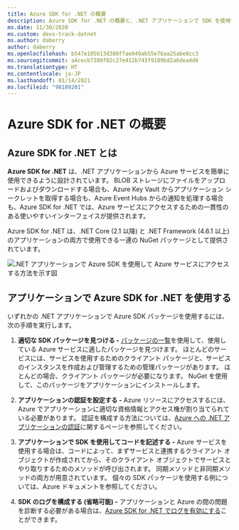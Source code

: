 ```yaml
---
title: Azure SDK for .NET の概要
description: Azure SDK for .NET の概要と、.NET アプリケーションで SDK を使用するための基本的な手順を示します。
ms.date: 11/30/2020
ms.custom: devx-track-dotnet
ms.author: daberry
author: daberry
ms.openlocfilehash: b547e105b13d380ffae049ab55e76aa25abe8cc3
ms.sourcegitcommit: a4cecb7389f02c27e412b743f9189bd2a6dea4d6
ms.translationtype: HT
ms.contentlocale: ja-JP
ms.lasthandoff: 01/14/2021
ms.locfileid: "98189201"
---
```

# <a name="azure-sdk-for-net-overview"></a>Azure SDK for .NET の概要

## <a name="what-is-the-azure-sdk-for-net"></a>Azure SDK for .NET とは

**Azure SDK for .NET** は、.NET アプリケーションから Azure サービスを簡単に使用できるように設計されています。  BLOB ストレージにファイルをアップロードおよびダウンロードする場合も、Azure Key Vault からアプリケーション シークレットを取得する場合も、Azure Event Hubs からの通知を処理する場合も、Azure SDK for .NET では、Azure サービスにアクセスするための一貫性のある使いやすいインターフェイスが提供されます。  

Azure SDK for .NET は、.NET Core (2.1 以降) と .NET Framework (4.6.1 以上) のアプリケーションの両方で使用できる一連の NuGet パッケージとして提供されています。

![.NET アプリケーションで Azure SDK を使用して Azure サービスにアクセスする方法を示す図](./media/azure-sdk-for-dotnet-overview.png)

## <a name="use-the-azure-sdk-for-net-in-your-applications"></a>アプリケーションで Azure SDK for .NET を使用する

いずれかの .NET アプリケーションで Azure SDK パッケージを使用するには、次の手順を実行します。

1. **適切な SDK パッケージを見つける -** [パッケージの一覧](../packages.md)を使用して、使用している Azure サービスに適したパッケージを見つけます。  ほとんどのサービスには、サービスを使用するためのクライアント パッケージと、サービスのインスタンスを作成および管理するための管理パッケージがあります。  ほとんどの場合、クライアント パッケージが必要になります。  NuGet を使用して、このパッケージをアプリケーションにインストールします。

2. **アプリケーションの認証を設定する -** Azure リソースにアクセスするには、Azure でアプリケーションに適切な資格情報とアクセス権が割り当てられている必要があります。  認証を構成する方法については、[Azure への .NET アプリケーションの認証](../authentication.md)に関するページを参照してください。

3. **アプリケーションで SDK を使用してコードを記述する -** Azure サービスを使用する場合は、コードによって、まずサービスと連携するクライアント オブジェクトが作成されてから、そのクライアント オブジェクトでサービスとやり取りするためのメソッドが呼び出されます。  同期メソッドと非同期メソッドの両方が用意されています。  個々の SDK パッケージを使用する例については、Azure ドキュメントを参照してください。

4. **SDK のログを構成する (省略可能) -** アプリケーションと Azure の間の問題を診断する必要がある場合は、[Azure SDK for .NET でログを有効にする](../logging.md)ことができます。
